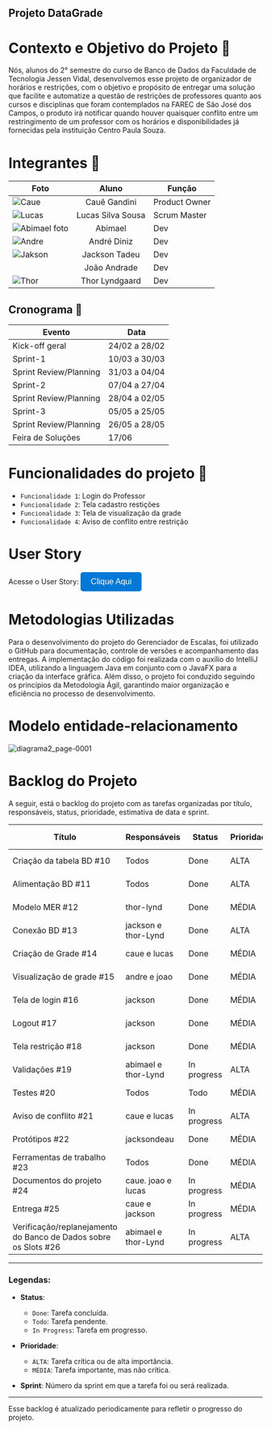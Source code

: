 ## Projeto DataGrade ##

# Contexto e Objetivo do Projeto 🎯

Nós, alunos do 2° semestre do curso de Banco de Dados da Faculdade de Tecnologia Jessen Vidal, desenvolvemos esse projeto de organizador de horários e restrições, com o objetivo e propósito de entregar uma solução que facilite e automatize a questão de restrições de professores quanto aos cursos e disciplinas que foram contemplados na FAREC de São José dos Campos, o produto irá notificar quando houver quaisquer conflito entre um restringimento de um professor com os horários e disponibilidades já fornecidas pela instituição Centro Paula Souza.

# Integrantes 👥

| Foto | Aluno | Função                                                                                                  |
|-|-|-|
| ![Caue](https://github.com/user-attachments/assets/f77aad10-6dff-4e73-83e5-218d90bd2652) | <div align="center"> Cauê Gandini | Product Owner |
| ![Lucas](https://github.com/user-attachments/assets/0063daa4-e83e-4d22-9d76-71b5482d56df) | <div align="center"> Lucas Silva Sousa | Scrum Master |
| ![Abimael foto](https://github.com/user-attachments/assets/e402d840-1f14-48db-aceb-6931bd62bd86) |<div align="center"> Abimael | Dev |
| ![Andre](https://github.com/user-attachments/assets/e5b1612b-3685-41b8-900f-9d3ed0f48697) |<div align="center"> André Diniz | Dev|
| ![Jakson](https://github.com/user-attachments/assets/c5c1f6c3-c145-4e98-be5f-4f4a281fbdb3) | <div align="center"> Jackson Tadeu | Dev |
|  | <div align="center"> João Andrade | Dev |
| ![Thor](https://github.com/user-attachments/assets/1953daad-e890-47b8-b646-3e40af462d2c) | <div align="center"> Thor Lyndgaard | Dev |




## Cronograma 📅

  | Evento | Data |
  | --- | --- |
  | Kick-off geral | 24/02 a 28/02 |
  | Sprint-1 | 10/03 a 30/03 |
  | Sprint Review/Planning | 31/03 a 04/04 |
  | Sprint-2 | 07/04 a 27/04 |
  | Sprint Review/Planning | 28/04 a 02/05 |
  | Sprint-3 | 05/05 a 25/05 |
  | Sprint Review/Planning | 26/05 a 28/05 |
  | Feira de Soluções | 17/06 |


# Funcionalidades do projeto 🔨

- `Funcionalidade 1`: Login do Professor
- `Funcionalidade 2`: Tela cadastro restições
- `Funcionalidade 3`: Tela de visualização da grade
- `Funcionalidade 4`: Aviso de conflito entre restrição

# User Story

Acesse o User Story:
  <a href="https://github.com/orgs/DataTechApi/projects/1" target="_blank">
    <button style="background-color:#0078D7; color:white; border:none; padding:10px 20px; border-radius:5px; font-size:16px;">
      Clique Aqui
    </button>
  </a>
</div>

# Metodologias Utilizadas

Para o desenvolvimento do projeto do Gerenciador de Escalas, foi utilizado o GitHub para documentação, controle de versões e acompanhamento das entregas. A implementação do código foi realizada com o auxílio do IntelliJ IDEA, utilizando a linguagem Java em conjunto com o JavaFX para a criação da interface gráfica. Além disso, o projeto foi conduzido seguindo os princípios da Metodologia Ágil, garantindo maior organização e eficiência no processo de desenvolvimento.


# Modelo entidade-relacionamento 

![diagrama2_page-0001](https://github.com/user-attachments/assets/55ca95b2-a6ee-40d9-b9c6-89d604b67ac0)

# Backlog do Projeto

A seguir, está o backlog do projeto com as tarefas organizadas por título, responsáveis, status, prioridade, estimativa de data e sprint.

| Título | Responsáveis | Status | Prioridade | Estimativa (Data) | Sprint |
|--------|--------------|--------|------------|-------------------|--------|
| Criação da tabela BD #10 | Todos | Done | ALTA | Apr 9, 2025 | 2 |
| Alimentação BD #11 | Todos | Done | ALTA | Apr 18, 2025 | 2 |
| Modelo MER #12 | thor-lynd | Done | MÉDIA | Mar 27, 2025 | 1 |
| Conexão BD #13 | jackson e thor-Lynd | Done | ALTA | Apr 18, 2025 | 2 |
| Criação de Grade #14 | caue e lucas | Done | MÉDIA | Apr 10, 2025 | 2 |
| Visualização de grade #15 | andre e joao | Done | MÉDIA | Apr 16, 2025 | 2 |
| Tela de login #16 | jackson| Done | MÉDIA | Apr 18, 2025 | 2 |
| Logout #17 | jackson | Done | MÉDIA | Apr 18, 2025 | 2 |
| Tela restrição #18 | jackson | Done | MÉDIA | Apr 18, 2025 | 2 |
| Validações #19 | abimael e thor-Lynd| In progress | ALTA | May 14, 2025 | 3 |
| Testes #20 | Todos | Todo | MÉDIA | May 20, 2025 | 3 |
| Aviso de conflito #21 | caue e lucas | In progress | ALTA | May 14, 2025 | 3 |
| Protótipos #22 | jacksondeau | Done | MÉDIA | Mar 27, 2025 | 1 |
| Ferramentas de trabalho #23 | Todos | Done | MÉDIA | Mar 12, 2025 | 1 |
| Documentos do projeto #24 | caue. joao e lucas | In progress | MÉDIA | May 23, 2025 | 3 |
| Entrega #25 | caue e jackson | In progress | MÉDIA | May 23, 2025 | 3 |
| Verificação/replanejamento do Banco de Dados sobre os Slots #26 | abimael e thor-Lynd | In progress | ALTA | May 14, 2025 | 3 |

---

### Legendas:
- **Status**:
  - `Done`: Tarefa concluída.
  - `Todo`: Tarefa pendente.
  - `In Progress`: Tarefa em progresso.
  
- **Prioridade**:
  - `ALTA`: Tarefa crítica ou de alta importância.
  - `MÉDIA`: Tarefa importante, mas não crítica.

- **Sprint**: Número da sprint em que a tarefa foi ou será realizada.

---

Esse backlog é atualizado periodicamente para refletir o progresso do projeto.
